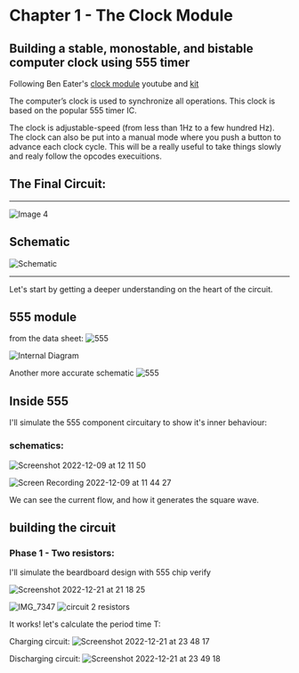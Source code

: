 # Chapter 1 - The Clock Module
## Building a stable, monostable, and bistable computer clock using 555 timer


Following Ben Eater's [clock module](https://www.youtube.com/watch?v=kRlSFm519Bo) youtube and [kit](https://eater.net/6502)

The computer’s clock is used to synchronize all operations. 
This clock is based on the popular 555 timer IC.

The clock is adjustable-speed (from less than 1Hz to a few hundred Hz). The clock can also be put into a manual mode where you push a button to advance each clock cycle. This will be a really useful to take things slowly and realy follow the opcodes execuitions.


## The Final Circuit:
---

![Image 4](https://user-images.githubusercontent.com/24626396/181102423-eb7ff0f3-c349-4de2-b6a5-b051dea38f89.jpeg)


## Schematic

![Schematic](https://user-images.githubusercontent.com/24626396/182015828-2186748a-5bb4-46c3-b7c6-221fbd3168dc.png)

---

Let's start by getting a deeper understanding on the heart of the circuit.

## 555 module
from the data sheet:
![555](https://user-images.githubusercontent.com/24626396/182016977-d86b5ea5-1a74-4641-b700-e2ee85a75d9e.png)

![Internal Diagram](https://user-images.githubusercontent.com/24626396/182017112-2332940f-da9b-48ac-b9a1-3e80cf21e467.png)

Another more accurate schematic
![555](https://user-images.githubusercontent.com/24626396/208178341-11153e01-693e-471f-a22e-2dc64b39de3d.jpeg)


## Inside 555

I'll simulate the 555 component circuitary to show it's inner behaviour:
### schematics:
![Screenshot 2022-12-09 at 12 11 50](https://user-images.githubusercontent.com/24626396/206679648-91a858e8-b57b-4aad-b958-c37ae37e4af2.png)


![Screen Recording 2022-12-09 at 11 44 27](https://user-images.githubusercontent.com/24626396/206677685-50c705a1-e20f-4502-a175-ee27f192479a.gif)

We can see the current flow, and how it generates the square wave.

## building the circuit

### Phase 1 - Two resistors: 
I'll simulate the beardboard design with 555 chip verify

![Screenshot 2022-12-21 at 21 18 25](https://user-images.githubusercontent.com/24626396/208986560-f517ef83-c629-4223-9add-4aebe3c5f42c.png)

![IMG_7347](https://user-images.githubusercontent.com/24626396/208985293-c354f52c-d60b-4cf3-a2e9-6a54753547a1.jpg)
![circuit 2 resistors](https://user-images.githubusercontent.com/24626396/208985612-d077d0cb-8291-4eb2-ba78-23184bee9093.gif)

It works!
let's calculate the period time T:

Charging circuit:
![Screenshot 2022-12-21 at 23 48 17](https://user-images.githubusercontent.com/24626396/209008563-c71a8128-1eb6-49bf-9d85-fe6cff4a0978.png)

Discharging circuit:
![Screenshot 2022-12-21 at 23 49 18](https://user-images.githubusercontent.com/24626396/209008823-5b20926e-481c-43d9-b37a-a48ad8bef9f1.png)

